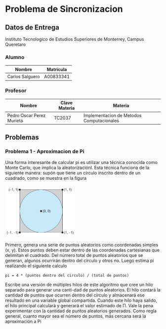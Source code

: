 # Problema de Sincronizacion

## Datos de Entrega

Instituto Tecnologico de Estudios Superiores de Monterrey, Campus Queretaro

### Alumno

| Nombre          | Matricula |
| --------------- | --------- |
| Carlos Salguero | A00833341 |

### Profesor

| Nombre                    | Clave Materia | Materia                                   |
| ------------------------- | ------------- | ----------------------------------------- |
| Pedro Oscar Perez Murieta | TC2037        | Implementacion de Metodos Computacionales |

## Problemas

### Problema 1 - Aproximacion de Pi

Una forma interesante de calcular pi es utilizar una técnica conocida como
Monte Carlo, que implica la aleatorizaciónl. Esta técnica funciona de la siguiente
manera: supón que tiene un círculo inscrito dentro de un cuadrado,
como se muestra en la figura

![Monte Carlo technique for calculating pi](/images/aproximacion-pi.png)

Primero, genera una serie de puntos aleatorios como coordenadas simples (x, y).
Estos puntos deben estar dentro de las coordenadas cartesianas que delimitan
el cuadrado. Del número total de puntos aleatorios que se generan, algunos
ocurrirán dentro del círculo y otros no. Luego estima pi realizando el siguiente calculo

```{}
pi = 4 * (puntos dentro del circulo) / (total de puntos)
```

Escribe una versión de múltiples hilos de este algoritmo que cree un hilo separado
para generar una canti-dad de puntos aleatorios. El hilo contará la cantidad de puntos
que ocurren dentro del círculo y almacenará ese resultado en una variable global
compartida. Cuando este hilo haya salido, el hilo principal calculará y generará el
valor estimado de Π. Vale la pena experimentar con la cantidad de puntos aleatorios
generados. Como regla general, cuanto mayor sea el número de puntos, más cercana será
la aproximación a Pi
